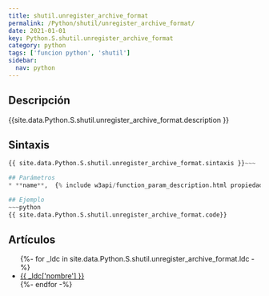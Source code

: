 ```yaml
---
title: shutil.unregister_archive_format
permalink: /Python/shutil/unregister_archive_format/
date: 2021-01-01
key: Python.S.shutil.unregister_archive_format
category: python
tags: ['funcion python', 'shutil']
sidebar: 
  nav: python
---
```


## Descripción
{{site.data.Python.S.shutil.unregister_archive_format.description }}

## Sintaxis
~~~python
{{ site.data.Python.S.shutil.unregister_archive_format.sintaxis }}~~~

## Parámetros
* **name**,  {% include w3api/function_param_description.html propiedad=site.data.Python.S.shutil.unregister_archive_format valor="name" %}

## Ejemplo
~~~python
{{ site.data.Python.S.shutil.unregister_archive_format.code}}
~~~

## Artículos
<ul>
{%- for _ldc in site.data.Python.S.shutil.unregister_archive_format.ldc -%}
   <li>
       <a href="{{_ldc['url'] }}">{{ _ldc['nombre'] }}</a>
   </li>
{%- endfor -%}
</ul>
